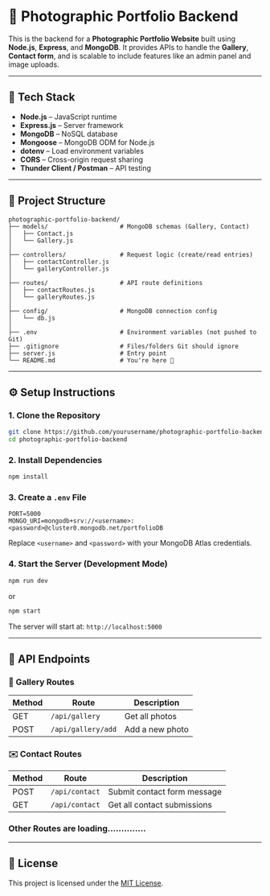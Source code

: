 # 📸 Photographic Portfolio Backend

This is the backend for a **Photographic Portfolio Website** built using **Node.js**, **Express**, and **MongoDB**. It provides APIs to handle the **Gallery**, **Contact form**, and is scalable to include features like an admin panel and image uploads.

---

## 🔧 Tech Stack

- **Node.js** – JavaScript runtime
- **Express.js** – Server framework
- **MongoDB** – NoSQL database
- **Mongoose** – MongoDB ODM for Node.js
- **dotenv** – Load environment variables
- **CORS** – Cross-origin request sharing
- **Thunder Client / Postman** – API testing

---

## 📂 Project Structure

```
photographic-portfolio-backend/
├── models/                    # MongoDB schemas (Gallery, Contact)
│   ├── Contact.js
│   └── Gallery.js
│
├── controllers/               # Request logic (create/read entries)
│   ├── contactController.js
│   └── galleryController.js
│
├── routes/                    # API route definitions
│   ├── contactRoutes.js
│   └── galleryRoutes.js
│
├── config/                    # MongoDB connection config
│   └── db.js
│
├── .env                       # Environment variables (not pushed to Git)
├── .gitignore                 # Files/folders Git should ignore
├── server.js                  # Entry point
└── README.md                  # You're here 📄
```

---

## ⚙️ Setup Instructions

### 1. Clone the Repository

```bash
git clone https://github.com/yourusername/photographic-portfolio-backend.git
cd photographic-portfolio-backend
```

### 2. Install Dependencies

```bash
npm install
```

### 3. Create a `.env` File

```env
PORT=5000
MONGO_URI=mongodb+srv://<username>:<password>@cluster0.mongodb.net/portfolioDB
```

Replace `<username>` and `<password>` with your MongoDB Atlas credentials.

### 4. Start the Server (Development Mode)

```bash
npm run dev
```
or

```bash
npm start
```

The server will start at: `http://localhost:5000`

---

## 📡 API Endpoints

### 📸 Gallery Routes

| Method | Route | Description |
|--------|-------|-------------|
| GET | `/api/gallery` | Get all photos |
| POST | `/api/gallery/add` | Add a new photo |

### ✉️ Contact Routes

| Method | Route | Description |
|--------|-------|-------------|
| POST | `/api/contact` | Submit contact form message |
| GET | `/api/contact` | Get all contact submissions |


### Other Routes are loading..............
---



## 📜 License

This project is licensed under the [MIT License](LICENSE).
